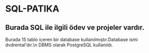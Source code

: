 # SQL-PATIKA
 
## Burada SQL ile ilgili ödev ve projeler vardır.
Burada 15 tablo içeren bir database kullanılmıştır.Database ismi dvdrental'dır.\n
DBMS olarak PostgreSQL kullanıldı.
